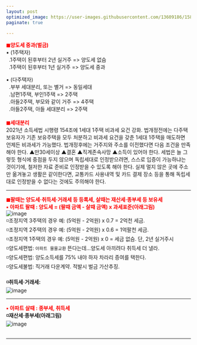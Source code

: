 ```yaml
---
layout: post
optimized_image: https://user-images.githubusercontent.com/13609186/158834851-5c5d7736-001b-448d-8bb6-eb99f2f16233.jpg
paginate: true

---
```


<span style="color:red">**◼양도세 중과(벌금)**</span><br>
▪ (1주택자) <br>
&nbsp;&nbsp;.1주택이 된후부터 2년 실거주 => 양도세 없슴<br>
&nbsp;&nbsp;.1주택이 된후부터 1년 실거주 => 양도세 중과<br>

▪ (다주택자) <br>
&nbsp;&nbsp;.부부 세대분리, 또는 별거 => 동일세대 <br>
&nbsp;&nbsp;.남편1주택, 부인1주택 => 2주택 <br>
&nbsp;&nbsp;.아들2주택, 부모와 같이 거주 => 4주택 <br>
&nbsp;&nbsp;.아들2주택, 아들 세대분리 => 2주택 <br>
<br>
<span style="color:red">**◼세대분리**</span><br>
2021년 소득세법 시행령 154조에 1세대 1주택 비과세 요건 강화.
법개정전에는 다주택 보유자가 기존 보유주택을 모두 처분하고 비과세 요건을 갖춘 1세대 1주택을 매도하면 언제든 비과세가 가능했다. 
법개정후에는 거주지와 주소를 이전했다면 다음 조건을 만족해야 한다. 
▲만30세이상 ▲결혼 ▲직계존속사망 ▲소득이 있어야 한다. 
세법은 늘 그렇듯 형식에 중점을 두지 않으며 독립세대로 인정받으려면, 스스로 입증이 가능하냐는 것이기에, 철저한 자료 준비로 인정받을 수 있도록 해야 한다.
실제 멀지 않은 곳에 주소만 옮겨놓고 생활은 같이한다면, 교통카드 사용내역 및 카드 결제 장소 등을 통해 독립세대로 인정받을 수 없다는 것에도 주의해야 한다. 

---

<span style="color:red">**◼팔때는 양도세·취득세·거래세 등 등록세, 살때는 재산세·종부세 등 보유세**</span><br>
<span style="color:red">**▪ 아파트 팔때 : 양도세 = (팔때 금액 - 살때 금액) x 과세표준(아래그림)**</span><br>
![image](https://thumb.mt.co.kr/06/2021/05/2021051314510663694_1.jpg/dims/optimize/) <br>
◽조정지역 3주택의 경우 예: (5억원 - 2억원) x 0.7 = 2억천 세금. <br>
◽조정지역 2주택의 경우 예: (5억원 - 2억원) x 0.6 = 1억팔천 세금. <br>
◽조정지역 1주택의 경우 예: (5억원 - 2억원) x   0 = 세금  없슴. 단, 2년 실거주시 <br>
◽양도세편법: `아파트 물물교환` 뜬다는데…양도세 아끼려다 취득세 더 낼라. <br>
◽양도세편법: 양도소득세를 75% 내야 하자 차라리 증여를 택한다. <br>
◽양도세불법: 직거래 다운계약. 적발시 벌금 가산추징. <br>
<br>
**◽취득세·거래세:** <br>
![image](https://t1.daumcdn.net/cfile/blog/2211B6395891DCA237)<br>

---

<span style="color:red">**▪ 아파트 살때 : 종부세, 취득세**</span><br>
**◽재산세·종부세(아래그림)** <br>
![image](http://cdn.bizwatch.co.kr/news/photo/2019/01/24/0e367ee0334549d9740249280791160d112724.jpg)<br>
<br>

---
